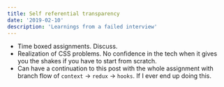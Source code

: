 ```yaml
---
title: Self referential transparency
date: '2019-02-10'
description: 'Learnings from a failed interview'
---
```


* Time boxed assignments. Discuss.
* Realization of CSS problems. No confidence in the tech when it gives you the shakes if you have to start from scratch.
* Can have a continuation to this post with the whole assignment with branch flow of `context` -> `redux` -> `hooks`. If I ever end up doing this.

